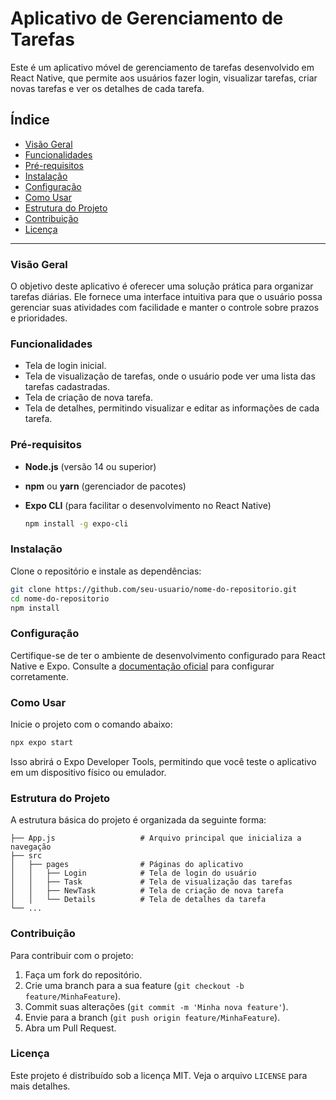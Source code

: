 # Aplicativo de Gerenciamento de Tarefas

Este é um aplicativo móvel de gerenciamento de tarefas desenvolvido em React Native, que permite aos usuários fazer login, visualizar tarefas, criar novas tarefas e ver os detalhes de cada tarefa.

## Índice
- [Visão Geral](#visão-geral)
- [Funcionalidades](#funcionalidades)
- [Pré-requisitos](#pré-requisitos)
- [Instalação](#instalação)
- [Configuração](#configuração)
- [Como Usar](#como-usar)
- [Estrutura do Projeto](#estrutura-do-projeto)
- [Contribuição](#contribuição)
- [Licença](#licença)

---

### Visão Geral
O objetivo deste aplicativo é oferecer uma solução prática para organizar tarefas diárias. Ele fornece uma interface intuitiva para que o usuário possa gerenciar suas atividades com facilidade e manter o controle sobre prazos e prioridades.

### Funcionalidades
- Tela de login inicial.
- Tela de visualização de tarefas, onde o usuário pode ver uma lista das tarefas cadastradas.
- Tela de criação de nova tarefa.
- Tela de detalhes, permitindo visualizar e editar as informações de cada tarefa.

### Pré-requisitos
- **Node.js** (versão 14 ou superior)
- **npm** ou **yarn** (gerenciador de pacotes)
- **Expo CLI** (para facilitar o desenvolvimento no React Native)
  
  ```bash
  npm install -g expo-cli
  ```

### Instalação
Clone o repositório e instale as dependências:

```bash
git clone https://github.com/seu-usuario/nome-do-repositorio.git
cd nome-do-repositorio
npm install
```

### Configuração
Certifique-se de ter o ambiente de desenvolvimento configurado para React Native e Expo. Consulte a [documentação oficial](https://reactnative.dev/docs/environment-setup) para configurar corretamente.

### Como Usar
Inicie o projeto com o comando abaixo:

```bash
npx expo start
```

Isso abrirá o Expo Developer Tools, permitindo que você teste o aplicativo em um dispositivo físico ou emulador.

### Estrutura do Projeto
A estrutura básica do projeto é organizada da seguinte forma:

```plaintext
├── App.js                   # Arquivo principal que inicializa a navegação
├── src
│   ├── pages                # Páginas do aplicativo
│   │   ├── Login            # Tela de login do usuário
│   │   ├── Task             # Tela de visualização das tarefas
│   │   ├── NewTask          # Tela de criação de nova tarefa
│   │   └── Details          # Tela de detalhes da tarefa
└── ...
```

### Contribuição
Para contribuir com o projeto:
1. Faça um fork do repositório.
2. Crie uma branch para a sua feature (`git checkout -b feature/MinhaFeature`).
3. Commit suas alterações (`git commit -m 'Minha nova feature'`).
4. Envie para a branch (`git push origin feature/MinhaFeature`).
5. Abra um Pull Request.

### Licença
Este projeto é distribuído sob a licença MIT. Veja o arquivo `LICENSE` para mais detalhes.



